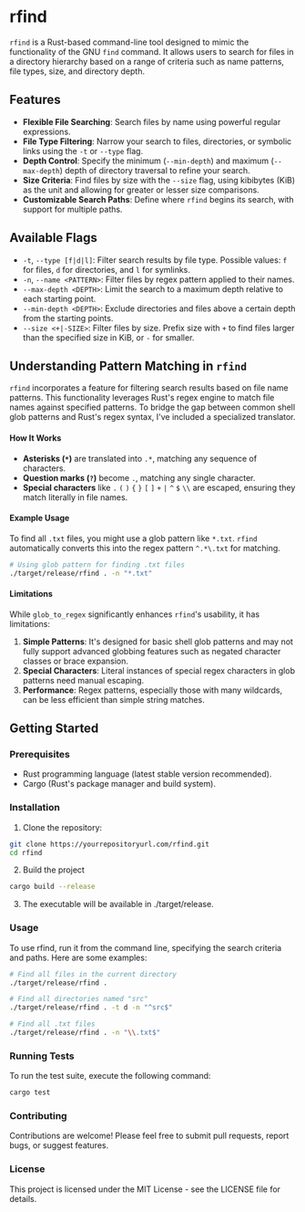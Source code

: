 # rfind

`rfind` is a Rust-based command-line tool designed to mimic the functionality of the GNU `find` command. It allows users to search for files in a directory hierarchy based on a range of criteria such as name patterns, file types, size, and directory depth.

## Features

- **Flexible File Searching**: Search files by name using powerful regular expressions.
- **File Type Filtering**: Narrow your search to files, directories, or symbolic links using the `-t` or `--type` flag.
- **Depth Control**: Specify the minimum (`--min-depth`) and maximum (`--max-depth`) depth of directory traversal to refine your search.
- **Size Criteria**: Find files by size with the `--size` flag, using kibibytes (KiB) as the unit and allowing for greater or lesser size comparisons.
- **Customizable Search Paths**: Define where `rfind` begins its search, with support for multiple paths.

## Available Flags

- `-t`, `--type [f|d|l]`: Filter search results by file type. Possible values: `f` for files, `d` for directories, and `l` for symlinks.
- `-n`, `--name <PATTERN>`: Filter files by regex pattern applied to their names.
- `--max-depth <DEPTH>`: Limit the search to a maximum depth relative to each starting point.
- `--min-depth <DEPTH>`: Exclude directories and files above a certain depth from the starting points.
- `--size <+|-SIZE>`: Filter files by size. Prefix size with `+` to find files larger than the specified size in KiB, or `-` for smaller.

## Understanding Pattern Matching in `rfind`

`rfind` incorporates a feature for filtering search results based on file name patterns. This functionality leverages Rust's regex engine to match file names against specified patterns. To bridge the gap between common shell glob patterns and Rust's regex syntax, I've included a specialized translator.

#### How It Works

- **Asterisks (`*`)** are translated into `.*`, matching any sequence of characters.
- **Question marks (`?`)** become `.`, matching any single character.
- **Special characters** like `.` `(` `)` `{` `}` `[` `]` `+` `|` `^` `$` `\\` are escaped, ensuring they match literally in file names.

#### Example Usage

To find all `.txt` files, you might use a glob pattern like `*.txt`. `rfind` automatically converts this into the regex pattern `^.*\.txt` for matching.

```bash
# Using glob pattern for finding .txt files
./target/release/rfind . -n "*.txt"
```

#### Limitations

While `glob_to_regex` significantly enhances `rfind`'s usability, it has limitations:

1. **Simple Patterns**: It's designed for basic shell glob patterns and may not fully support advanced globbing features such as negated character classes or brace expansion.
2. **Special Characters**: Literal instances of special regex characters in glob patterns need manual escaping.
3. **Performance**: Regex patterns, especially those with many wildcards, can be less efficient than simple string matches.

## Getting Started

### Prerequisites

- Rust programming language (latest stable version recommended).
- Cargo (Rust's package manager and build system).

### Installation

1. Clone the repository:

```bash
git clone https://yourrepositoryurl.com/rfind.git
cd rfind
```

2. Build the project

```bash
cargo build --release
```

3. The executable will be available in ./target/release.

### Usage

To use rfind, run it from the command line, specifying the search criteria and paths. Here are some examples:

```bash
# Find all files in the current directory
./target/release/rfind .

# Find all directories named "src"
./target/release/rfind . -t d -n "^src$"

# Find all .txt files
./target/release/rfind . -n "\\.txt$"

```

### Running Tests
To run the test suite, execute the following command:

```bash
cargo test
```

### Contributing
Contributions are welcome! Please feel free to submit pull requests, report bugs, or suggest features.

### License
This project is licensed under the MIT License - see the LICENSE file for details.
